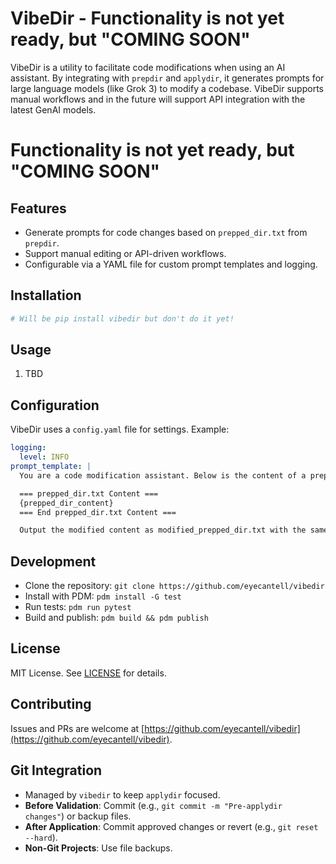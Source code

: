 # VibeDir - Functionality is not yet ready, but "COMING SOON" #

VibeDir is a utility to facilitate code modifications when using an AI assistant. By integrating with `prepdir` and `applydir`, it generates prompts for large language models (like Grok 3) to modify a codebase. VibeDir supports manual workflows and in the future will support API integration with the latest GenAI models.

# Functionality is not yet ready, but "COMING SOON" #

## Features
- Generate prompts for code changes based on `prepped_dir.txt` from `prepdir`.
- Support manual editing or API-driven workflows.
- Configurable via a YAML file for custom prompt templates and logging.

## Installation
```bash
# Will be pip install vibedir but don't do it yet!
```

## Usage
1. TBD

## Configuration
VibeDir uses a `config.yaml` file for settings. Example:
```yaml
logging:
  level: INFO
prompt_template: |
  You are a code modification assistant. Below is the content of a prepped_dir.txt file generated by prepdir, listing files and additional commands for a project. Your task is to apply the following changes: {user_request}. Return the modified content in a file named modified_prepped_dir.txt, preserving the original format, including delimiters (e.g., =-=, ===---===), file markers (Begin File, End File), and additional commands section. Ensure filenames in Begin File and End File markers match exactly, and only include valid code changes.

  === prepped_dir.txt Content ===
  {prepped_dir_content}
  === End prepped_dir.txt Content ===

  Output the modified content as modified_prepped_dir.txt with the same structure.
```

## Development
- Clone the repository: `git clone https://github.com/eyecantell/vibedir`
- Install with PDM: `pdm install -G test`
- Run tests: `pdm run pytest`
- Build and publish: `pdm build && pdm publish`

## License
MIT License. See [LICENSE](LICENSE) for details.

## Contributing
Issues and PRs are welcome at [https://github.com/eyecantell/vibedir](https://github.com/eyecantell/vibedir).

## Git Integration
- Managed by `vibedir` to keep `applydir` focused.
- **Before Validation**: Commit (e.g., `git commit -m "Pre-applydir changes"`) or backup files.
- **After Application**: Commit approved changes or revert (e.g., `git reset --hard`).
- **Non-Git Projects**: Use file backups.